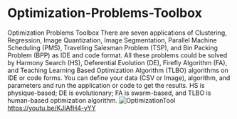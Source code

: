 # Optimization-Problems-Toolbox
Optimization Problems Toolbox
There are seven applications of Clustering, Regression, Image Quantization, Image Segmentation, Parallel Machine Scheduling (PMS), Travelling Salesman Problem (TSP), and Bin Packing Problem (BPP) as IDE and code format. All these problems could be solved by Harmony Search (HS), Deferential Evolution (DE), Firefly Algorithm (FA), and Teaching Learning Based Optimization Algorithm (TLBO) algorithms on IDE or code forms. You can define your data (CSV or Image), algorithm, and parameters and run the application or code to get the results. HS is physique-based; DE is evolutionary; FA is swarm-based, and TLBO is human-based optimization algorithm.
![OptimizationTool](https://user-images.githubusercontent.com/11339420/196858407-c94575f7-fbbb-40fa-a5e5-3ed3ee8a16c1.jpg)
https://youtu.be/KJlAfH4-yYY
